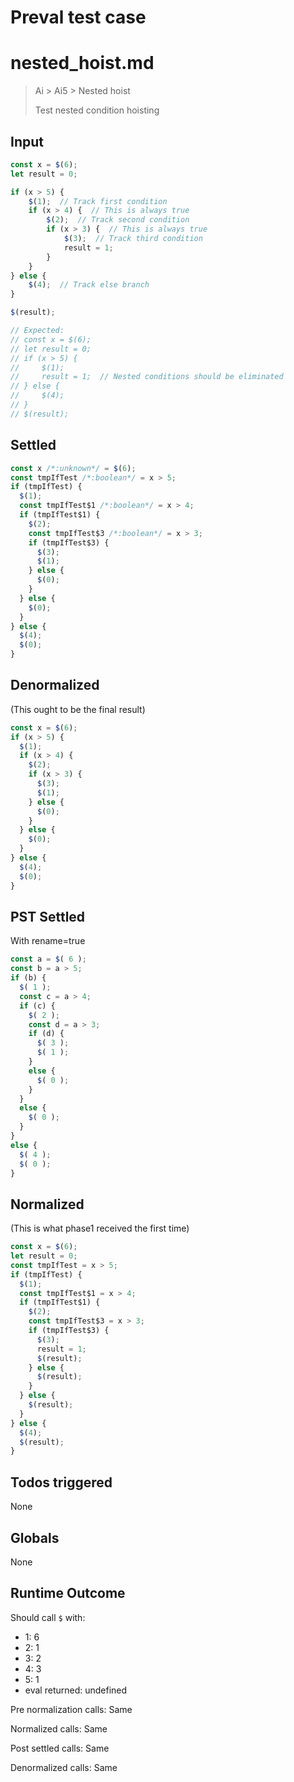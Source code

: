 # Preval test case

# nested_hoist.md

> Ai > Ai5 > Nested hoist
>
> Test nested condition hoisting

## Input

`````js filename=intro
const x = $(6);
let result = 0;

if (x > 5) {
    $(1);  // Track first condition
    if (x > 4) {  // This is always true
        $(2);  // Track second condition
        if (x > 3) {  // This is always true
            $(3);  // Track third condition
            result = 1;
        }
    }
} else {
    $(4);  // Track else branch
}

$(result);

// Expected:
// const x = $(6);
// let result = 0;
// if (x > 5) {
//     $(1);
//     result = 1;  // Nested conditions should be eliminated
// } else {
//     $(4);
// }
// $(result);
`````


## Settled


`````js filename=intro
const x /*:unknown*/ = $(6);
const tmpIfTest /*:boolean*/ = x > 5;
if (tmpIfTest) {
  $(1);
  const tmpIfTest$1 /*:boolean*/ = x > 4;
  if (tmpIfTest$1) {
    $(2);
    const tmpIfTest$3 /*:boolean*/ = x > 3;
    if (tmpIfTest$3) {
      $(3);
      $(1);
    } else {
      $(0);
    }
  } else {
    $(0);
  }
} else {
  $(4);
  $(0);
}
`````


## Denormalized
(This ought to be the final result)

`````js filename=intro
const x = $(6);
if (x > 5) {
  $(1);
  if (x > 4) {
    $(2);
    if (x > 3) {
      $(3);
      $(1);
    } else {
      $(0);
    }
  } else {
    $(0);
  }
} else {
  $(4);
  $(0);
}
`````


## PST Settled
With rename=true

`````js filename=intro
const a = $( 6 );
const b = a > 5;
if (b) {
  $( 1 );
  const c = a > 4;
  if (c) {
    $( 2 );
    const d = a > 3;
    if (d) {
      $( 3 );
      $( 1 );
    }
    else {
      $( 0 );
    }
  }
  else {
    $( 0 );
  }
}
else {
  $( 4 );
  $( 0 );
}
`````


## Normalized
(This is what phase1 received the first time)

`````js filename=intro
const x = $(6);
let result = 0;
const tmpIfTest = x > 5;
if (tmpIfTest) {
  $(1);
  const tmpIfTest$1 = x > 4;
  if (tmpIfTest$1) {
    $(2);
    const tmpIfTest$3 = x > 3;
    if (tmpIfTest$3) {
      $(3);
      result = 1;
      $(result);
    } else {
      $(result);
    }
  } else {
    $(result);
  }
} else {
  $(4);
  $(result);
}
`````


## Todos triggered


None


## Globals


None


## Runtime Outcome


Should call `$` with:
 - 1: 6
 - 2: 1
 - 3: 2
 - 4: 3
 - 5: 1
 - eval returned: undefined

Pre normalization calls: Same

Normalized calls: Same

Post settled calls: Same

Denormalized calls: Same

